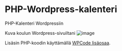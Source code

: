 # PHP-Wordpress-kalenteri
PHP-Kalenteri Wordpressiin

Kuva koulun Wordpress-sivuiltani
![image](https://github.com/Ossi05/PHP-Wordpress-kalenteri/assets/77546709/626de948-e0cf-4f3f-8d8f-9807cc208ccf)

Lisäsin PHP-koodin käyttämällä [WPCode lisäosaa](https://wordpress.org/plugins/insert-headers-and-footers/).

